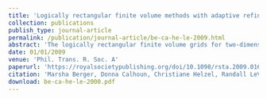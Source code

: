 ```yaml
---
title: 'Logically rectangular finite volume methods with adaptive refinement on the sphere'
collection: publications
publish_type: journal-article
permalink: /publication/journal-article/be-ca-he-le-2009.html
abstract: 'The logically rectangular finite volume grids for two-dimensional partial differential equations on a sphere and for three-dimensional problems in a spherical shell introduced recently have nearly uniform cell size, avoiding severe Courant number restrictions. We present recent results with adaptive mesh refinement using the GEOCLAW software and demonstrate well-balanced methods that exactly maintain equilibrium solutions, such as shallow water equations for an ocean at rest over arbitrary bathymetry.'
date: 01/01/2009
venue: 'Phil. Trans. R. Soc. A'
paperurl: 'https://royalsocietypublishing.org/doi/10.1098/rsta.2009.0168'
citation: 'Marsha Berger, Donna Calhoun, Christiane Helzel, Randall LeVeque, "Logically rectangular finite volume methods with adaptive refinement on the sphere", <i>Phil. Trans. R. Soc. A</i>, 2009.'
download: be-ca-he-le-2000.pdf
---
```

